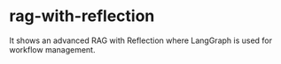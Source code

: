 # rag-with-reflection
It shows an advanced RAG with Reflection where LangGraph is used for workflow management.
